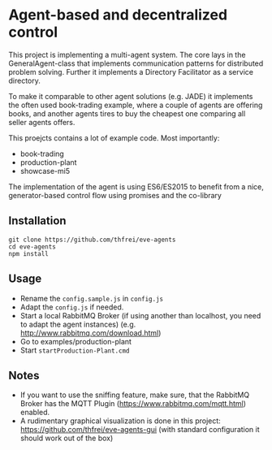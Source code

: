 Agent-based and decentralized control
========================

This project is implementing a multi-agent system.
The core lays in the GeneralAgent-class that implements communication patterns for distributed problem solving.
Further it implements a Directory Facilitator as a service directory.

To make it comparable to other agent solutions (e.g. JADE) it implements the often used book-trading example, where a 
couple of agents are offering books, and another agents tires to buy the cheapest one comparing all seller agents offers.

This proejcts contains a lot of example code. Most importantly:
* book-trading
* production-plant
* showcase-mi5

The implementation of the agent is using ES6/ES2015 to benefit from a nice, generator-based control flow using promises 
and the co-library

Installation
-------------

```
git clone https://github.com/thfrei/eve-agents
cd eve-agents
npm install
```

Usage
-------

* Rename the `config.sample.js` in `config.js`
* Adapt the `config.js` if needed.
* Start a local RabbitMQ Broker (if using another than localhost, you need to adapt the agent instances) (e.g. 
http://www.rabbitmq.com/download.html)
* Go to examples/production-plant
* Start `startProduction-Plant.cmd`

Notes
-------
* If you want to use the sniffing feature, make sure, that the RabbitMQ Broker has the MQTT Plugin 
(https://www.rabbitmq.com/mqtt.html) enabled.
* A rudimentary graphical visualization is done in this project: https://github.com/thfrei/eve-agents-gui 
(with standard configuration it should work out of the box)
